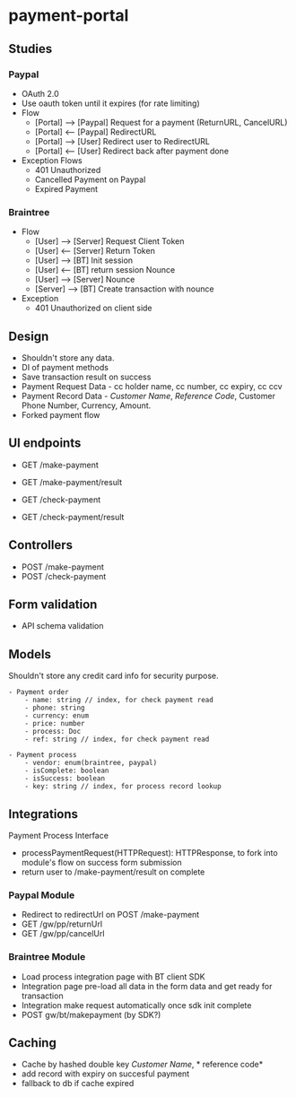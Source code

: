 # payment-portal

## Studies

### Paypal

* OAuth 2.0
* Use oauth token until it expires (for rate limiting)
* Flow
    * [Portal] --> [Paypal] Request for a payment (ReturnURL, CancelURL)
    * [Portal] <-- [Paypal] RedirectURL
    * [Portal] --> [User] Redirect user to RedirectURL
    * [Portal] <-- [User] Redirect back after payment done
* Exception Flows
    * 401 Unauthorized
    * Cancelled Payment on Paypal
    * Expired Payment 
    
### Braintree

* Flow
    *  [User] --> [Server] Request Client Token
    *  [User] <-- [Server] Return Token
    *  [User] --> [BT] Init session
    *  [User] <-- [BT] return session Nounce
    *  [User] --> [Server] Nounce
    *  [Server] --> [BT] Create transaction with nounce
* Exception
    * 401 Unauthorized on client side

## Design 

* Shouldn't store any data.
* DI of payment methods
* Save transaction result on success
* Payment Request Data - cc holder name, cc number, cc expiry, cc ccv
* Payment Record Data - *Customer Name*, *Reference Code*, Customer Phone Number, Currency, Amount.
* Forked payment flow

## UI endpoints

- GET /make-payment
- GET /make-payment/result

- GET /check-payment
- GET /check-payment/result 

## Controllers

- POST /make-payment
- POST /check-payment

## Form validation
- API schema validation


## Models

Shouldn't store any credit card info for security purpose.

```
- Payment order
    - name: string // index, for check payment read
    - phone: string
    - currency: enum
    - price: number
    - process: Doc
    - ref: string // index, for check payment read

- Payment process
    - vendor: enum(braintree, paypal)
    - isComplete: boolean
    - isSuccess: boolean
    - key: string // index, for process record lookup
```

## Integrations

Payment Process Interface
- processPaymentRequest(HTTPRequest): HTTPResponse, to fork into module's flow on success form submission
- return user to /make-payment/result on complete

### Paypal Module
- Redirect to redirectUrl on POST /make-payment
- GET /gw/pp/returnUrl
- GET /gw/pp/cancelUrl

### Braintree Module
- Load process integration page with BT client SDK
- Integration page pre-load all data in the form data and get ready for transaction
- Integration make request automatically once sdk init complete
- POST gw/bt/makepayment (by SDK?)

## Caching
- Cache by hashed double key *Customer Name*, * reference code*
- add record with expiry on succesful payment
- fallback to db if cache expired


